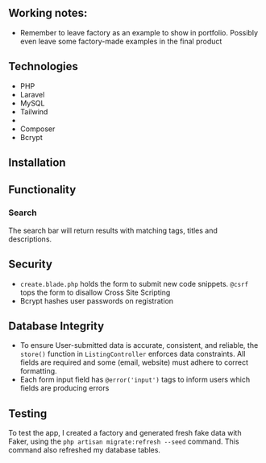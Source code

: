 ## Working notes:
- Remember to leave factory as an example to show in portfolio. Possibly even leave some factory-made examples in the final product

## Technologies
- PHP
- Laravel
- MySQL
- Tailwind
- 
- Composer
- Bcrypt

## Installation

## Functionality
### Search
The search bar will return results with matching tags, titles and descriptions.

## Security
- `create.blade.php` holds the form to submit new code snippets. `@csrf` tops the form to disallow Cross Site Scripting
- Bcrypt hashes user passwords on registration

## Database Integrity
- To ensure User-submitted data is accurate, consistent, and reliable, the `store()` function in `ListingController` enforces data constraints. All fields are required and some (email, website) must adhere to correct formatting.
- Each form input field has `@error('input')` tags to inform users which fields are producing errors

## Testing
To test the app, I created a factory and generated fresh fake data with Faker, using the `php artisan migrate:refresh --seed` command. This command also refreshed my database tables. 